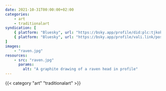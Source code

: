 ```yaml
---
date: 2021-10-31T00:00:00+02:00
categories:
    - art
    - traditionalart
syndication: [
    { platform: "Bluesky", url: "https://bsky.app/profile/did:plc:tjkokzqdnfzzlaxdjjzzzi5b/post/3k5s7xmxvyp26", hidden: true },
    { platform: "Bluesky", url: "https://bsky.app/profile/vali.link/post/3k5s7xmxvyp26" }
]
images:
    - "raven.jpg"
resources:
    - src: "raven.jpg"
      params:
        alt: "A graphite drawing of a raven head in profile"
---
```

{{< category "art" "traditionalart" >}}
